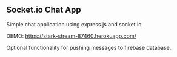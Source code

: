 ## Socket.io Chat App ##

Simple chat application using express.js and socket.io.

DEMO: https://stark-stream-87460.herokuapp.com/

Optional functionality for pushing messages to firebase database.